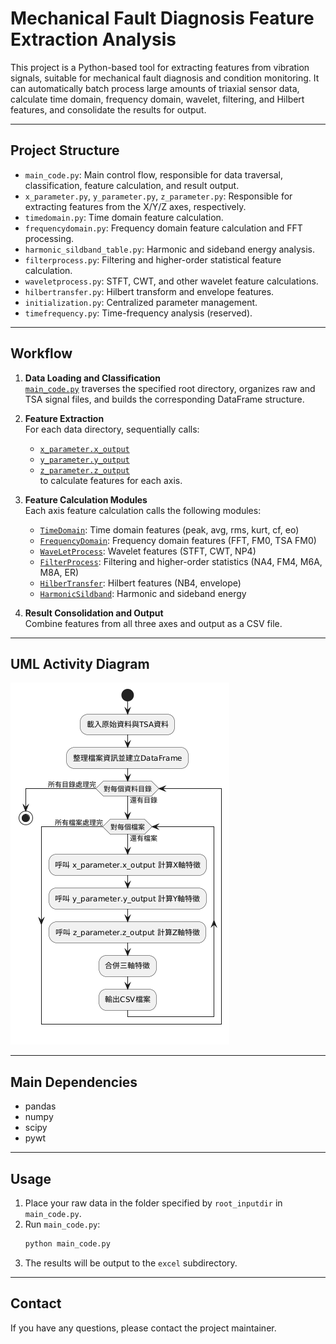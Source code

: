 # Mechanical Fault Diagnosis Feature Extraction Analysis

This project is a Python-based tool for extracting features from vibration signals, suitable for mechanical fault diagnosis and condition monitoring. It can automatically batch process large amounts of triaxial sensor data, calculate time domain, frequency domain, wavelet, filtering, and Hilbert features, and consolidate the results for output.

---

## Project Structure

- `main_code.py`: Main control flow, responsible for data traversal, classification, feature calculation, and result output.
- `x_parameter.py`, `y_parameter.py`, `z_parameter.py`: Responsible for extracting features from the X/Y/Z axes, respectively.
- `timedomain.py`: Time domain feature calculation.
- `frequencydomain.py`: Frequency domain feature calculation and FFT processing.
- `harmonic_sildband_table.py`: Harmonic and sideband energy analysis.
- `filterprocess.py`: Filtering and higher-order statistical feature calculation.
- `waveletprocess.py`: STFT, CWT, and other wavelet feature calculations.
- `hilbertransfer.py`: Hilbert transform and envelope features.
- `initialization.py`: Centralized parameter management.
- `timefrequency.py`: Time-frequency analysis (reserved).

---

## Workflow

1. **Data Loading and Classification**  
   [`main_code.py`](main_code.py) traverses the specified root directory, organizes raw and TSA signal files, and builds the corresponding DataFrame structure.

2. **Feature Extraction**  
   For each data directory, sequentially calls:
   - [`x_parameter.x_output`](x_parameter.py)
   - [`y_parameter.y_output`](y_parameter.py)
   - [`z_parameter.z_output`](z_parameter.py)  
   to calculate features for each axis.

3. **Feature Calculation Modules**  
   Each axis feature calculation calls the following modules:
   - [`TimeDomain`](timedomain.py): Time domain features (peak, avg, rms, kurt, cf, eo)
   - [`FrequencyDomain`](frequencydomain.py): Frequency domain features (FFT, FM0, TSA FM0)
   - [`WaveLetProcess`](waveletprocess.py): Wavelet features (STFT, CWT, NP4)
   - [`FilterProcess`](filterprocess.py): Filtering and higher-order statistics (NA4, FM4, M6A, M8A, ER)
   - [`HilberTransfer`](hilbertransfer.py): Hilbert features (NB4, envelope)
   - [`HarmonicSildband`](harmonic_sildband_table.py): Harmonic and sideband energy

4. **Result Consolidation and Output**  
   Combine features from all three axes and output as a CSV file.

---

## UML Activity Diagram

![UML Activity Diagram](activit_diagram.png)

---

## Main Dependencies

- pandas
- numpy
- scipy
- pywt

---

## Usage

1. Place your raw data in the folder specified by `root_inputdir` in `main_code.py`.
2. Run `main_code.py`:
   ```sh
   python main_code.py
   ```
3. The results will be output to the `excel` subdirectory.

---

## Contact

If you have any questions, please contact the project maintainer.